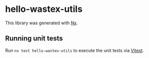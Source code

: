 # hello-wastex-utils

This library was generated with [Nx](https://nx.dev).

## Running unit tests

Run `nx test hello-wastex-utils` to execute the unit tests via [Vitest](https://vitest.dev/).
